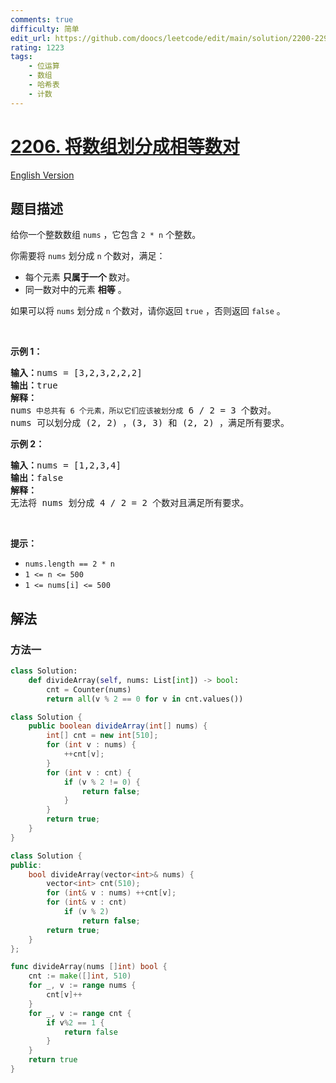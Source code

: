 ```yaml
---
comments: true
difficulty: 简单
edit_url: https://github.com/doocs/leetcode/edit/main/solution/2200-2299/2206.Divide%20Array%20Into%20Equal%20Pairs/README.md
rating: 1223
tags:
    - 位运算
    - 数组
    - 哈希表
    - 计数
---
```


# [2206. 将数组划分成相等数对](https://leetcode.cn/problems/divide-array-into-equal-pairs)

[English Version](/solution/2200-2299/2206.Divide%20Array%20Into%20Equal%20Pairs/README_EN.md)

## 题目描述

<!-- 这里写题目描述 -->

<p>给你一个整数数组&nbsp;<code>nums</code>&nbsp;，它包含&nbsp;<code>2 * n</code>&nbsp;个整数。</p>

<p>你需要将&nbsp;<code>nums</code> 划分成&nbsp;<code>n</code>&nbsp;个数对，满足：</p>

<ul>
	<li>每个元素 <strong>只属于一个 </strong>数对。</li>
	<li>同一数对中的元素 <strong>相等</strong>&nbsp;。</li>
</ul>

<p>如果可以将 <code>nums</code>&nbsp;划分成 <code>n</code>&nbsp;个数对，请你返回 <code>true</code>&nbsp;，否则返回 <code>false</code>&nbsp;。</p>

<p>&nbsp;</p>

<p><strong>示例 1：</strong></p>

<pre>
<b>输入：</b>nums = [3,2,3,2,2,2]
<b>输出：</b>true
<b>解释：</b>
nums<code>&nbsp;中总共有 6 个元素，所以它们应该被划分成</code> 6 / 2 = 3 个数对。
nums 可以划分成 (2, 2) ，(3, 3) 和 (2, 2) ，满足所有要求。
</pre>

<p><strong>示例 2：</strong></p>

<pre>
<b>输入：</b>nums = [1,2,3,4]
<b>输出：</b>false
<b>解释：</b>
无法将 nums 划分成 4 / 2 = 2 个数对且满足所有要求。
</pre>

<p>&nbsp;</p>

<p><strong>提示：</strong></p>

<ul>
	<li><code>nums.length == 2 * n</code></li>
	<li><code>1 &lt;= n &lt;= 500</code></li>
	<li><code>1 &lt;= nums[i] &lt;= 500</code></li>
</ul>

## 解法

### 方法一

<!-- tabs:start -->

```python
class Solution:
    def divideArray(self, nums: List[int]) -> bool:
        cnt = Counter(nums)
        return all(v % 2 == 0 for v in cnt.values())
```

```java
class Solution {
    public boolean divideArray(int[] nums) {
        int[] cnt = new int[510];
        for (int v : nums) {
            ++cnt[v];
        }
        for (int v : cnt) {
            if (v % 2 != 0) {
                return false;
            }
        }
        return true;
    }
}
```

```cpp
class Solution {
public:
    bool divideArray(vector<int>& nums) {
        vector<int> cnt(510);
        for (int& v : nums) ++cnt[v];
        for (int& v : cnt)
            if (v % 2)
                return false;
        return true;
    }
};
```

```go
func divideArray(nums []int) bool {
	cnt := make([]int, 510)
	for _, v := range nums {
		cnt[v]++
	}
	for _, v := range cnt {
		if v%2 == 1 {
			return false
		}
	}
	return true
}
```

<!-- tabs:end -->

<!-- end -->
